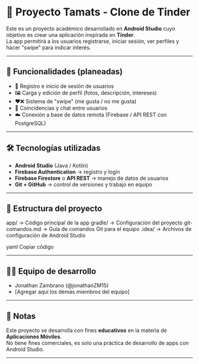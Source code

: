 # 📱 Proyecto Tamats - Clone de Tinder

Este es un proyecto académico desarrollado en **Android Studio** cuyo objetivo es crear una aplicación inspirada en **Tinder**.  
La app permitirá a los usuarios registrarse, iniciar sesión, ver perfiles y hacer "swipe" para indicar interés.

---

## 🚀 Funcionalidades (planeadas)

- 👤 Registro e inicio de sesión de usuarios  
- 🖼️ Carga y edición de perfil (fotos, descripción, intereses)  
- ❤️❌ Sistema de "swipe" (me gusta / no me gusta)  
- 📩 Coincidencias y chat entre usuarios  
- ☁️ Conexión a base de datos remota (Firebase / API REST con PostgreSQL)  

---

## 🛠️ Tecnologías utilizadas

- **Android Studio** (Java / Kotlin)  
- **Firebase Authentication** → registro y login  
- **Firebase Firestore** o **API REST** → manejo de datos de usuarios  
- **Git + GitHub** → control de versiones y trabajo en equipo  

---

## 📂 Estructura del proyecto

app/ -> Código principal de la app
gradle/ -> Configuración del proyecto
git-comandos.md -> Guía de comandos Git para el equipo
.idea/ -> Archivos de configuración de Android Studio

yaml
Copiar código

---

## 👨‍💻 Equipo de desarrollo

- Jonathan Zambrano (@jonathanZM15)  
- [Agregar aquí los demás miembros del equipo]  

---

## 📌 Notas

Este proyecto se desarrolla con fines **educativos** en la materia de **Aplicaciones Móviles**.  
No tiene fines comerciales, es solo una práctica de desarrollo de apps con Android Studio.

---
